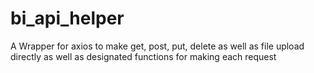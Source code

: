 # bi_api_helper
A Wrapper for axios to make get, post, put, delete as well as file upload directly as well as designated functions for making each request
